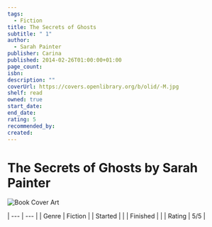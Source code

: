 ```yaml
---
tags:
  - Fiction
title: The Secrets of Ghosts
subtitle: " 1"
author:
  - Sarah Painter
publisher: Carina
published: 2014-02-26T01:00:00+01:00
page_count: 
isbn: 
description: ""
coverUrl: https://covers.openlibrary.org/b/olid/-M.jpg
shelf: read
owned: true
start_date: 
end_date: 
rating: 5
recommended_by: 
created: 
---
```


# The Secrets of Ghosts by Sarah Painter

![Book Cover Art](https://covers.openlibrary.org/b/olid/-M.jpg)


| --- | --- |
| Genre | Fiction |
| Started |  |
| Finished |  |
| Rating | 5/5 |

